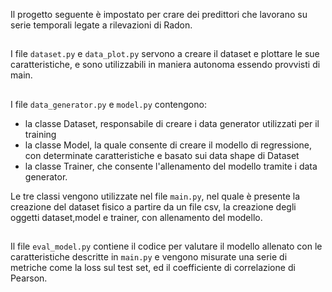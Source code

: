 Il progetto seguente è impostato per crare dei predittori che lavorano su serie temporali legate a rilevazioni di Radon.

##
I file `dataset.py` e `data_plot.py` servono a creare il dataset e plottare le sue caratteristiche, e sono utilizzabili 
in maniera autonoma essendo provvisti di main.

##
I file `data_generator.py` e `model.py` contengono:
* la classe Dataset, responsabile di creare i data generator utilizzati per il training
* la classe Model, la quale consente di creare il modello di regressione, con determinate caratteristiche e basato sui data shape di Dataset
* la classe Trainer, che consente l'allenamento del modello tramite i data generator.

Le tre classi vengono utilizzate nel file `main.py`, nel quale è presente la creazione del dataset fisico a partire da un file csv,
la creazione degli oggetti dataset,model e trainer, con allenamento del modello.

## 
Il file `eval_model.py` contiene il codice per valutare il modello allenato con le caratteristiche descritte in `main.py`
e vengono misurate una serie di metriche come la loss sul test set, ed il coefficiente di correlazione di Pearson.

